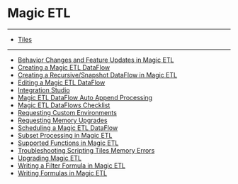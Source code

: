 


Magic ETL
=========
***
* [Tiles](../../raw_kb/category/tiles/index.html)

***
* [Behavior Changes and Feature Updates in Magic ETL](../../raw_kb/article/behavior_changes_and_feature_updates_in_magic_etl/index.html)
* [Creating a Magic ETL DataFlow](../../raw_kb/article/creating_a_magic_etl_dataflow/index.html)
* [Creating a Recursive/Snapshot DataFlow in Magic ETL](../../raw_kb/article/creating_a_recursivesnapshot_dataflow_in_magic_etl/index.html)
* [Editing a Magic ETL DataFlow](../../raw_kb/article/editing_a_magic_etl_dataflow/index.html)
* [Integration Studio](../../raw_kb/article/integration_studio/index.html)
* [Magic ETL DataFlow Auto Append Processing](../../raw_kb/article/magic_etl_dataflow_auto_append_processing/index.html)
* [Magic ETL DataFlows Checklist](../../raw_kb/article/magic_etl_dataflows_checklist/index.html)
* [Requesting Custom Environments](../../raw_kb/article/requesting_custom_environments/index.html)
* [Requesting Memory Upgrades](../../raw_kb/article/requesting_memory_upgrades/index.html)
* [Scheduling a Magic ETL DataFlow](../../raw_kb/article/scheduling_a_magic_etl_dataflow/index.html)
* [Subset Processing in Magic ETL](../../raw_kb/article/subset_processing_in_magic_etl/index.html)
* [Supported Functions in Magic ETL](../../raw_kb/article/supported_functions_in_magic_etl/index.html)
* [Troubleshooting Scripting Tiles Memory Errors](../../raw_kb/article/troubleshooting_scripting_tiles_memory_errors/index.html)
* [Upgrading Magic ETL](../../raw_kb/article/upgrading_magic_etl/index.html)
* [Writing a Filter Formula in Magic ETL](../../raw_kb/article/writing_a_filter_formula_in_magic_etl/index.html)
* [Writing Formulas in Magic ETL](../../raw_kb/article/writing_formulas_in_magic_etl/index.html)
